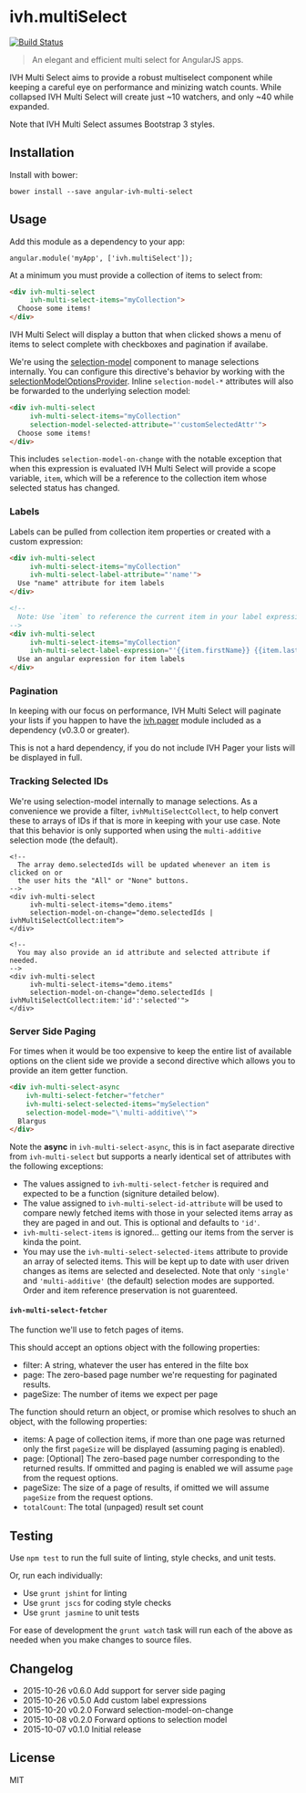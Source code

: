 
# ivh.multiSelect

[![Build Status](https://secure.travis-ci.org/iVantage/angular-ivh-multi-select.png?branch=master)](https://travis-ci.org/iVantage/angular-ivh-multi-select)

> An elegant and efficient multi select for AngularJS apps.

IVH Multi Select aims to provide a robust multiselect component while keeping a
careful eye on performance and minizing watch counts. While collapsed IVH Multi
Select will create just ~10 watchers, and only ~40 while expanded.

Note that IVH Multi Select assumes Bootstrap 3 styles.


## Installation

Install with bower:

```
bower install --save angular-ivh-multi-select
```


## Usage

Add this module as a dependency to your app:

```
angular.module('myApp', ['ivh.multiSelect']);
```

At a minimum you must provide a collection of items to select from:

```html
<div ivh-multi-select
     ivh-multi-select-items="myCollection">
  Choose some items!
</div>
```

IVH Multi Select will display a button that when clicked shows a menu of items
to select complete with checkboxes and pagination if availabe.

We're using the [selection-model][sm] component to manage selections internally.
You can configure this directive's behavior by working with the
[selectionModelOptionsProvider][sm-opt]. Inline `selection-model-*` attributes
will also be forwarded to the underlying selection model:

```html
<div ivh-multi-select
     ivh-multi-select-items="myCollection"
     selection-model-selected-attribute="'customSelectedAttr'">
  Choose some items!
</div>
```

This includes `selection-model-on-change` with the notable exception that when
this expression is evaluated IVH Multi Select will provide a scope variable,
`item`, which will be a reference to the collection item whose selected status
has changed.


### Labels

Labels can be pulled from collection item properties or created with a custom
expression:

```html
<div ivh-multi-select
     ivh-multi-select-items="myCollection"
     ivh-multi-select-label-attribute="'name'">
  Use "name" attribute for item labels
</div>

<!--
  Note: Use `item` to reference the current item in your label expression.
-->
<div ivh-multi-select
     ivh-multi-select-items="myCollection"
     ivh-multi-select-label-expression="'{{item.firstName}} {{item.lastName}}'">
  Use an angular expression for item labels
</div>
```


### Pagination

In keeping with our focus on performance, IVH Multi Select will paginate your
lists if you happen to have the [ivh.pager][pager] module included as a
dependency (v0.3.0 or greater).

This is not a hard dependency, if you do not include IVH Pager your lists will
be displayed in full.


### Tracking Selected IDs

We're using selection-model internally to manage selections. As a convenience we
provide a filter, `ivhMultiSelectCollect`, to help convert these to arrays of
IDs if that is more in keeping with your use case. Note that this behavior is
only supported when using the `multi-additive` selection mode (the default).

```
<!--
  The array demo.selectedIds will be updated whenever an item is clicked on or
  the user hits the "All" or "None" buttons.
-->
<div ivh-multi-select
     ivh-multi-select-items="demo.items"
     selection-model-on-change="demo.selectedIds | ivhMultiSelectCollect:item">
</div>

<!--
  You may also provide an id attribute and selected attribute if needed.
-->
<div ivh-multi-select
     ivh-multi-select-items="demo.items"
     selection-model-on-change="demo.selectedIds | ivhMultiSelectCollect:item:'id':'selected'">
</div>
```


### Server Side Paging

For times when it would be too expensive to keep the entire list of available
options on the client side we provide a second directive which allows you to
provide an item getter function.

```html
<div ivh-multi-select-async
    ivh-multi-select-fetcher="fetcher"
    ivh-multi-select-selected-items="mySelection"
    selection-model-mode="\'multi-additive\'">
  Blargus
</div>
```

Note the **async** in `ivh-multi-select-async`, this is in fact aseparate
directive from `ivh-multi-select` but supports a nearly identical set of
attributes with the following exceptions:

- The values assigned to `ivh-multi-select-fetcher` is required and expected to
  be a function (signiture detailed below).
- The value assigned to `ivh-multi-select-id-attribute` will be used to compare
  newly fetched items with those in your selected items array as they are paged
  in and out. This is optional and defaults to `'id'`.
- `ivh-multi-select-items` is ignored... getting our items from the server is
  kinda the point.
- You may use the `ivh-multi-select-selected-items` attribute to provide an
  array of selected items. This will be kept up to date with user driven changes
  as items are selected and deselected. Note that only `'single'` and
  `'multi-additive'` (the default) selection modes are supported. Order and
  item reference preservation is not guarenteed.

#### `ivh-multi-select-fetcher`

 The function we'll use to fetch pages of items.
 
 This should accept an options object with the following properties:
 
 - filter: A string, whatever the user has entered in the filte box
 - page: The zero-based page number we're requesting for paginated results.
 - pageSize: The number of items we expect per page
 

 The function should return an object, or promise which resolves to shuch an
 object, with the following properties:
 

 - items: A page of collection items, if more than one page was returned only
   the first `pageSize` will be displayed (assuming paging is enabled).
 - page: [Optional] The zero-based page number corresponding to the returned
   results. If ommitted and paging is enabled we will assume `page` from the
   request options.
 - pageSize: The size of a page of results, if omitted we will assume `pageSize`
   from the request options.
 - `totalCount`: The total (unpaged) result set count


## Testing

Use `npm test` to run the full suite of linting, style checks, and unit tests.

Or, run each individually:

- Use `grunt jshint` for linting
- Use `grunt jscs` for coding style checks
- Use `grunt jasmine` to unit tests

For ease of development the `grunt watch` task will run each of the above as
needed when you make changes to source files.


## Changelog

- 2015-10-26 v0.6.0 Add support for server side paging
- 2015-10-26 v0.5.0 Add custom label expressions
- 2015-10-20 v0.2.0 Forward selection-model-on-change
- 2015-10-08 v0.2.0 Forward options to selection model
- 2015-10-07 v0.1.0 Initial release


## License

MIT

[sm]: https://github.com/jtrussell/angular-selection-model
[sm-opt]: https://github.com/jtrussell/angular-selection-model#the-selectionmodeloptionsprovider
[pager]: https://github.com/ivantage/angular-ivh-pager
